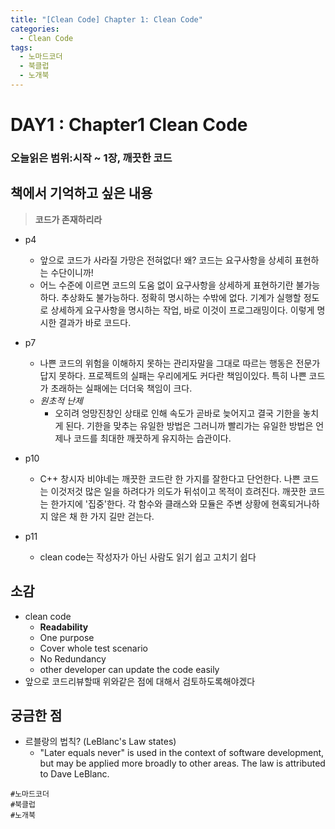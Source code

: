 ```yaml
---
title: "[Clean Code] Chapter 1: Clean Code"
categories:
  - Clean Code
tags:
  - 노마드코더
  - 북클럽
  - 노개북 
---
```


# DAY1 : Chapter1 Clean Code
### 오늘읽은 범위:시작 ~ 1장, 깨끗한 코드

## 책에서 기억하고 싶은 내용
> **코드가 존재하리라**  



- p4
    - 앞으로 코드가 사라질 가망은 전혀없다! 왜? 코드는 요구사항을 상세히 표현하는 수단이니까!
    - 어느 수준에 이르면 코드의 도움 없이 요구사항을 상세하게 표현하기란 불가능하다. 추상화도 불가능하다. 정확히 명시하는 수밖에 없다. 기계가 실행할 정도로 상세하게 요구사항을 명시하는 작업, 바로 이것이 프로그래밍이다. 이렇게 명시한 결과가 바로 코드다.

- p7
    - 나쁜 코드의 위험을 이해하지 못하는 관리자말을 그대로 따르는 행동은 전문가 답지 못하다. 프로젝트의 실패는 우리에게도 커다란 책임이있다. 특히 나쁜 코드가 초래하는 실패에는 더더욱 책임이 크다.
    - *원초적 난제*
        - 오히려 엉망진창인 상태로 인해 속도가 곧바로 늦어지고 결국 기한을 놓치게 된다. 기한을 맞추는 유일한 방법은 그러니까 빨리가는 유일한 방법은 언제나 코드를 최대한 깨끗하게 유지하는 습관이다.

- p10
    - C++ 창시자 비야네는 깨끗한 코드란 한 가지를 잘한다고 단언한다. 나쁜 코드는 이것저것 많은 일을 하려다가 의도가 뒤섞이고 목적이 흐려진다. 깨끗한 코드는 한가지에 '집중'한다. 각 함수와 클래스와 모듈은 주변 상황에 현혹되거나하지 않은 채 한 가지 길만 걷는다.

- p11
    - clean code는 작성자가 아닌 사람도 읽기 쉽고 고치기 쉽다

## 소감
- clean code
    - **Readability**
    - One purpose
    - Cover whole test scenario
    - No Redundancy
    - other developer can update the code easily
- 앞으로 코드리뷰할때 위와같은 점에 대해서 검토하도록해야겠다

## 궁금한 점
- 르블랑의 법칙? (LeBlanc's Law states) 
    - "Later equals never" is used in the context of software development, but may be applied more broadly to other areas. The law is attributed to Dave LeBlanc.

`#노마드코더`  
`#북클럽`  
`#노개북` 